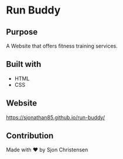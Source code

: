 # Run Buddy

## Purpose
A Website that offers fitness training services.

## Built with
* HTML
* CSS

## Website

https://sjonathan85.github.io/run-buddy/

## Contribution
Made with ❤️ by Sjon Christensen
